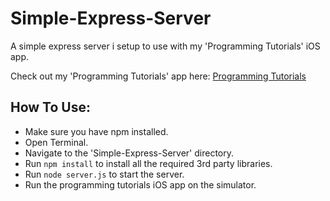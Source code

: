 # Simple-Express-Server
A simple express server i setup to use with my 'Programming Tutorials' iOS app.

Check out my 'Programming Tutorials' app here: [Programming Tutorials](https://github.com/f15handch1p5/Programming-Tutorials)

## How To Use:
- Make sure you have npm installed.
- Open Terminal.
- Navigate to the 'Simple-Express-Server' directory.
- Run `npm install` to install all the required 3rd party libraries.
- Run `node server.js` to start the server.
- Run the programming tutorials iOS app on the simulator.
